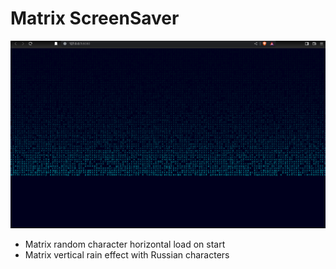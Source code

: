 # Matrix ScreenSaver

![](https://github.com/u-n-s-t-o-p-p-a-b-l-e/dashboard/blob/main/matrix-screensaver/img/matrix-screensaver.png)

+ Matrix random character horizontal load on start
+ Matrix vertical rain effect with Russian characters
